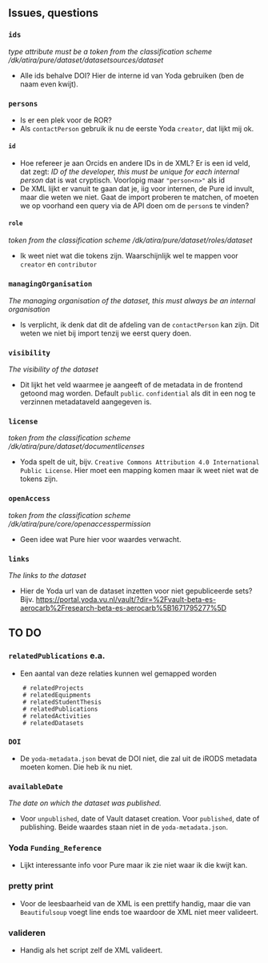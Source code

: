 ## Issues, questions 


### `ids`
_type attribute must be a token from the classification scheme /dk/atira/pure/dataset/datasetsources/dataset_
- Alle ids behalve DOI? Hier de interne id van Yoda gebruiken (ben de naam even kwijt).
### `persons`
- Is er een plek voor de ROR?
- Als `contactPerson` gebruik ik nu de eerste Yoda `creator`, dat lijkt mij ok.
#### `id` 
- Hoe refereer je aan Orcids en andere IDs in de XML? Er is een id veld, dat zegt: _ID of the developer, this must be unique for each internal person_ dat is wat cryptisch.
Voorlopig maar `"person<n>"` als id
- De XML lijkt er vanuit te gaan dat je, iig voor internen, de Pure id invult, maar die weten we niet. 
Gaat de import proberen te matchen, of moeten we op voorhand een query via de API doen om de `person`s te vinden?
#### `role`
_token from the classification scheme /dk/atira/pure/dataset/roles/dataset_
- Ik weet niet wat die tokens zijn. Waarschijnlijk wel te mappen voor `creator` en `contributor`

### `managingOrganisation`
_The managing organisation of the dataset, this must always be an internal organisation_
- Is verplicht, ik denk dat dit de afdeling van de `contactPerson` kan zijn. Dit weten we niet bij import tenzij we eerst query doen.

### `visibility`
_The visibility of the dataset_
- Dit lijkt het veld waarmee je aangeeft of de metadata in de frontend getoond mag worden. Default `public`. 
`confidential` als dit in een nog te verzinnen metadataveld aangegeven is.

### `license`
_token from the classification scheme /dk/atira/pure/dataset/documentlicenses_ 
- Yoda spelt de uit, bijv. `Creative Commons Attribution 4.0 International Public License`. Hier moet een mapping komen maar ik weet niet wat de tokens zijn.

### `openAccess`
_token from the classification scheme /dk/atira/pure/core/openaccesspermission_
- Geen idee wat Pure hier voor waardes verwacht. 

### `links`
_The links to the dataset_
- Hier de Yoda url van de dataset inzetten voor niet gepubliceerde sets? Bijv. https://portal.yoda.vu.nl/vault/?dir=%2Fvault-beta-es-aerocarb%2Fresearch-beta-es-aerocarb%5B1671795277%5D

## TO DO
### `relatedPublications` e.a.
- Een aantal van deze relaties kunnen wel gemapped worden
```
    # relatedProjects
    # relatedEquipments
    # relatedStudentThesis
    # relatedPublications
    # relatedActivities
    # relatedDatasets
```

### `DOI`
- De `yoda-metadata.json` bevat de DOI niet, die zal uit de iRODS metadata moeten komen. Die heb ik nu niet.

### `availableDate`
_The date on which the dataset was published._
- Voor `unpublished`, date of Vault dataset creation. Voor `published`, date of publishing. Beide waardes staan niet in de `yoda-metadata.json`.

### Yoda `Funding_Reference`
- Lijkt interessante info voor Pure maar ik zie niet waar ik die kwijt kan.

### pretty print
- Voor de leesbaarheid van de XML is een prettify handig, maar die van `Beautifulsoup` voegt line ends toe waardoor de XML niet meer valideert.
### valideren
- Handig als het script zelf de XML valideert. 
